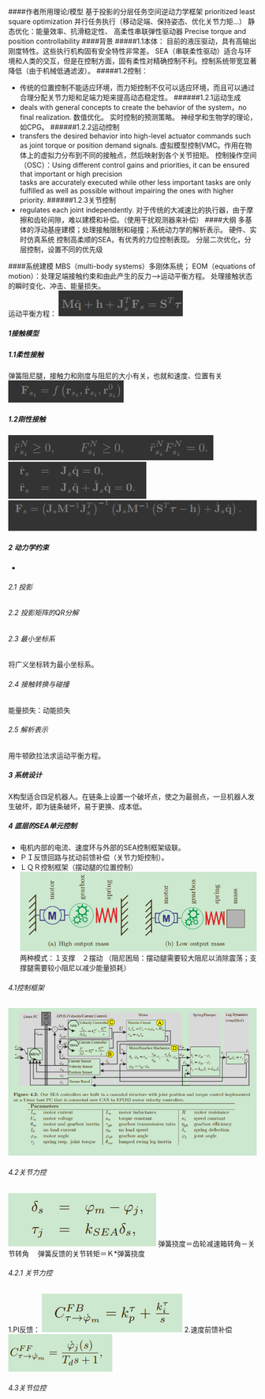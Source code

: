 ####作者所用理论/模型
  基于投影的分层任务空间逆动力学框架
  prioritized least square optimization
  并行任务执行（移动足端、保持姿态、优化关节力矩...）
  静态优化：能量效率、抗滑稳定性、
  高柔性串联弹性驱动器
  Precise torque and position controllability
####背景
#####1.1本体：
  目前的液压驱动，具有高输出刚度特性。这些执行机构固有安全特性非常差。
  SEA（串联柔性驱动）适合与环境和人类的交互，但是在控制方面，固有柔性对精确控制不利。控制系统带宽显著降低（由于机械低通滤波）。
#####1.2控制：
* 传统的位置控制不能适应环境，而力矩控制不仅可以适应环境，而且可以通过合理分配关节力矩和足端力矩来提高动态稳定性。
######1.2.1运动生成
* deals with general concepts to create the behavior of the system，no final realization.
  数值优化。
  实时控制的预测策略。
  神经学和生物学的理论，如CPG。
######1.2.2运动控制
* transfers the
desired behavior into high-level actuator commands such as joint torque or position demand signals.
  虚拟模型控制VMC。作用在物体上的虚拟力分布到不同的接触点，然后映射到各个关节扭矩。
  控制操作空间（OSC）：Using different control gains and priorities, it can be ensured that important or high precision   
   tasks are accurately executed while other less important tasks are only fulfilled as well as possible without impairing the ones with higher priority.
######1.2.3关节控制
* regulates each joint independently.
  对于传统的大减速比的执行器，由于摩擦和齿轮间隙，难以建模和补偿。（使用干扰观测器来补偿）
####大纲
  多基体的浮动基座建模；处理接触限制和碰撞；系统动力学的解析表示。
  硬件、实时仿真系统
  控制高柔顺的SEA，有优秀的力位控制表现。
  分层二次优化，分层控制，设置不同的优先级

####系统建模
  MBS（multi-body systems）多刚体系统；
  EOM（equations of motion）：处理足端接触约束和由此产生的反力-->运动平衡方程。
  处理接触状态的瞬时变化、冲击、能量损失。    
  运动平衡方程：
  ![](assets/markdown-img-paste-20200104191641430.png)
##### 1接触模型
##### 1.1柔性接触
  弹簧阻尼腿，接触力和刚度与阻尼的大小有关，也就和速度、位置有关
  ![](assets/markdown-img-paste-20200104194331235.png)
##### 1.2刚性接触
  ![](assets/markdown-img-paste-20200104194156515.png)
![](assets/markdown-img-paste-2020010419441738.png)
![](assets/markdown-img-paste-20200104194436725.png)

##### 2 动力学约束
*
###### 2.1 投影
###### 2.2 投影矩阵的QR分解
###### 2.3 最小坐标系
  将广义坐标转为最小坐标系。
###### 2.4 接触转换与碰撞
能量损失：动能损失
###### 2.5 解析表示
用牛顿欧拉法求运动平衡方程。

##### 3 系统设计
  X构型适合四足机器人。在链条上设置一个破坏点，使之为最弱点，一旦机器人发生破坏，即为链条破坏，易于更换、成本低。

##### 4 底层的SEA单元控制
* 电机内部的电流、速度环与外部的SEA控制框架级联。    
* ＰＩ反馈回路与扰动前馈补偿（关节力矩控制）。
* ＬＱＲ控制框架（摆动腿的位置控制）
![](assets/markdown-img-paste-20200106221655244.png)
两种模式：１支撑　２摆动
（阻尼困局：摆动腿需要较大阻尼以消除震荡；支撑腿需要较小阻尼以减少能量损耗）
###### 4.1控制框架
![](assets/markdown-img-paste-20200106224955970.png)
###### 4.2关节力控
![](assets/markdown-img-paste-20200106231824796.png)
弹簧挠度＝齿轮减速箱转角－关节转角　
弹簧反馈的关节转矩＝Ｋ*弹簧挠度
###### 4.2.1 关节力控
1.PI反馈：
![](assets/markdown-img-paste-20200106235124759.png)
2.速度前馈补偿
![](assets/markdown-img-paste-20200106235404523.png)
###### 4.3关节位控
